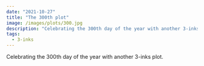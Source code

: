 ```yaml
---
date: "2021-10-27"
title: "The 300th plot"
image: /images/plots/300.jpg
description: "Celebrating the 300th day of the year with another 3-inks plot."
tags:
  - 3-inks
---
```


Celebrating the 300th day of the year with another 3-inks plot.
